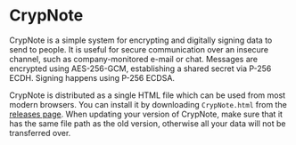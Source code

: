 # CrypNote

CrypNote is a simple system for encrypting and digitally signing data to send to people. It is
useful for secure communication over an insecure channel, such as company-monitored e-mail or chat.
Messages are encrypted using AES-256-GCM, establishing a shared secret via P-256 ECDH. Signing
happens using P-256 ECDSA.

CrypNote is distributed as a single HTML file which can be used from most modern browsers. You can
install it by downloading `CrypNote.html` from the
[releases page](https://github.com/SabrinaJewson/CrypNote/releases). When updating your version of
CrypNote, make sure that it has the same file path as the old version, otherwise all your data will
not be transferred over.
